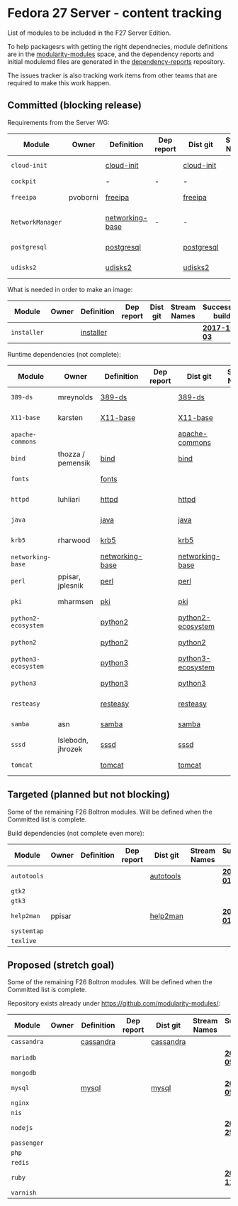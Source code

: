 # Fedora 27 Server - content tracking

List of modules to be included in the F27 Server Edition.

To help packagesrs with getting the right dependnecies, module definitions are in the [modularity-modules](https://github.com/modularity-modules) space, and the dependency reports and initial modulemd files are generated in the [dependency-reports](https://github.com/fedora-modularity/dependency-report) repository.

The issues tracker is also tracking work items from other teams that are required to make this work happen.

## Committed (blocking release)

Requirements from the Server WG:

| Module | Owner | Definition | Dep report | Dist git | Stream Names | Successful build |
|---|---|---|---|---|---|---|
| `cloud-init ` |  | [cloud-init](https://github.com/modularity-modules/cloud-init) | | [cloud-init](https://src.fedoraproject.org/modules/cloud-init) | | [**2017-09-12**](https://mbs.fedoraproject.org/module-build-service/1/module-builds/932) |
| `cockpit` | | - | - | - | | In Platform |
| `freeipa ` | pvoborni | [freeipa](https://github.com/modularity-modules/freeipa) | | [freeipa](https://src.fedoraproject.org/modules/freeipa) | | [**2017-09-11**](https://mbs.fedoraproject.org/module-build-service/1/module-builds/929) |
| `NetworkManager` | | [networking-base](https://github.com/modularity-modules/networking-base) | - | - | | in networking-base |
| `postgresql` | | [postgresql](https://github.com/modularity-modules/postgresql) | | [postgresql](https://src.fedoraproject.org/modules/postgresql) | | [**2017-08-25**](https://mbs.fedoraproject.org/module-build-service/1/module-builds/832) |
| `udisks2` | | [udisks2](https://github.com/modularity-modules/udisks2) | | [udisks2](https://src.fedoraproject.org/modules/udisks2) | | [**2017-09-05**](https://mbs.fedoraproject.org/module-build-service/1/module-builds/881) |

What is needed in order to make an image:

| Module | Owner | Definition | Dep report | Dist git | Stream Names | Successful build |
|---|---|---|---|---|---|---|
| `installer` | | [installer](https://github.com/modularity-modules/installer) | | | | [**2017-10-03**](https://mbs.fedoraproject.org/module-build-service/1/module-builds/1037) |

Runtime dependencies (not complete):

| Module | Owner | Definition | Dep report | Dist git | Stream Names | Successful build |
|---|---|---|---|---|---|---|
| `389-ds` | mreynolds | [389-ds](https://github.com/modularity-modules/389-ds) | | [389-ds](https://src.fedoraproject.org/modules/389-ds) | | [**2017-09-21**](https://mbs.fedoraproject.org/module-build-service/1/module-builds/994) |
| `X11-base` | karsten | [X11-base](https://github.com/modularity-modules/X11-base) | |  [X11-base](https://src.fedoraproject.org/modules/X11-base) | | [**2017-09-25**](https://mbs.fedoraproject.org/module-build-service/1/module-builds/1006) |
| `apache-commons` | | | | [apache-commons](https://src.fedoraproject.org/modules/apache-commons) | | [**2017-09-05**](https://mbs.fedoraproject.org/module-build-service/1/module-builds/901) |
| `bind` | thozza / pemensik | [bind](https://github.com/modularity-modules/bind) | | [bind](https://src.fedoraproject.org/modules/bind) | | [**2017-09-05**](https://mbs.fedoraproject.org/module-build-service/1/module-builds/878) |
| `fonts` | | [fonts](https://github.com/modularity-modules/fonts) | | | | [**2017-09-05**](https://mbs.fedoraproject.org/module-build-service/1/module-builds/874) |
| `httpd` | luhliari | [httpd](https://github.com/modularity-modules/httpd) | | [httpd](https://src.fedoraproject.org/modules/httpd) | | [**2017-09-05**](https://mbs.fedoraproject.org/module-build-service/1/module-builds/884) |
| `java` | | [java](https://github.com/modularity-modules/java) | | [java](https://src.fedoraproject.org/modules/java) | | [**2017-09-06**](https://mbs.fedoraproject.org/module-build-service/1/module-builds/913) |
| `krb5` | rharwood | [krb5](https://github.com/modularity-modules/krb5) | | [krb5](https://src.fedoraproject.org/modules/krb5) | | [**2017-09-05**](https://mbs.fedoraproject.org/module-build-service/1/module-builds/872) |
| `networking-base` | | [networking-base](https://github.com/modularity-modules/networking-base) | | [networking-base](https://src.fedoraproject.org/modules/networking-base) | | [**2017-09-21**](https://mbs.fedoraproject.org/module-build-service/1/module-builds/985) |
| `perl` | ppisar, jplesnik | [perl](https://github.com/modularity-modules/perl) | | [perl](https://src.fedoraproject.org/modules/perl) | | [**2017-09-19**](https://mbs.fedoraproject.org/module-build-service/1/module-builds/960) |
| `pki` | mharmsen | [pki](https://github.com/modularity-modules/pki) | | [pki](https://src.fedoraproject.org/modules/pki) | | [**2017-09-06**](https://mbs.fedoraproject.org/module-build-service/1/module-builds/915) |
| `python2-ecosystem` | | [python2](https://github.com/modularity-modules/python2) | | [python2-ecosystem](https://src.fedoraproject.org/modules/python2-ecosystem) | | [**2017-09-22**](https://mbs.fedoraproject.org/module-build-service/1/module-builds/1000) |
| `python2` | | [python2](https://github.com/modularity-modules/python2) | | [python2](https://src.fedoraproject.org/modules/python2) | | [**2017-09-22**](https://mbs.fedoraproject.org/module-build-service/1/module-builds/996) |
| `python3-ecosystem` | | [python3](https://github.com/modularity-modules/python3) | | [python3-ecosystem](https://src.fedoraproject.org/modules/python3-ecosystem) | | [**2017-09-22**](https://mbs.fedoraproject.org/module-build-service/1/module-builds/997) |
| `python3` | | [python3](https://github.com/modularity-modules/python3) | | [python3](https://src.fedoraproject.org/modules/python3) | | [**2017-09-21**](https://mbs.fedoraproject.org/module-build-service/1/module-builds/990) |
| `resteasy` | | [resteasy](https://github.com/modularity-modules/resteasy) | | [resteasy](https://src.fedoraproject.org/modules/resteasy) | | [**2017-09-05**](https://mbs.fedoraproject.org/module-build-service/1/module-builds/876) |
| `samba` | asn | [samba](https://github.com/modularity-modules/samba) | | [samba](https://src.fedoraproject.org/modules/samba) | | [**2017-09-05**](https://mbs.fedoraproject.org/module-build-service/1/module-builds/887) |
| `sssd` | lslebodn, jhrozek | [sssd](https://github.com/modularity-modules/sssd) | | [sssd](https://src.fedoraproject.org/modules/sssd) | | [**2017-09-05**](https://mbs.fedoraproject.org/module-build-service/1/module-builds/885) |
| `tomcat` | | [tomcat](https://github.com/modularity-modules/tomcat) | | [tomcat](https://src.fedoraproject.org/modules/tomcat) | | [**2017-09-05**](https://mbs.fedoraproject.org/module-build-service/1/module-builds/870) |


## Targeted (planned but not blocking)

Some of the remaining F26 Boltron modules. Will be defined when the Committed list is complete.

Build dependencies (not complete even more):

| Module | Owner | Definition | Dep report | Dist git | Stream Names | Successful build |
|---|---|---|---|---|---|---|
| `autotools` | | | | [autotools](https://src.fedoraproject.org/modules/autotools) | | [**2017-09-01**](https://mbs.fedoraproject.org/module-build-service/1/module-builds/857) |
| `gtk2` | | | | | | |
| `gtk3` | | | | | | |
| `help2man` | ppisar | | | [help2man](https://src.fedoraproject.org/modules/help2man) | | [**2017-09-01**](https://mbs.fedoraproject.org/module-build-service/1/module-builds/856) |
| `systemtap` | | | | | | |
| `texlive` | | | | | | |

## Proposed (stretch goal)

Some of the remaining F26 Boltron modules. Will be defined when the Committed list is complete.

Repository exists already under https://github.com/modularity-modules/:

| Module | Owner | Definition | Dep report | Dist git | Stream Names | Successful build |
|---|---|---|---|---|---|---|
| `cassandra` | | [cassandra](https://github.com/modularity-modules/cassandra) | | [cassandra](https://src.fedoraproject.org/modules/cassandra) | | |
| `mariadb` | | | | | | [**2017-09-05**](https://mbs.fedoraproject.org/module-build-service/1/module-builds/893) |
| `mongodb` | | | | | | |
| `mysql` | | [mysql](https://github.com/modularity-modules/mysql) | | [mysql](https://src.fedoraproject.org/modules/mysql) | | [**2017-09-05**](https://mbs.fedoraproject.org/module-build-service/1/module-builds/894) |
| `nginx` | | | | | | |
| `nis` | | | | | | |
| `nodejs` | | | | | | [**2017-09-25**](https://mbs.fedoraproject.org/module-build-service/1/module-builds/1005) |
| `passenger` | | | | | | |
| `php` | | | | | | |
| `redis` | | | | | | |
| `ruby` | | | | | | [**2017-09-11**](https://mbs.fedoraproject.org/module-build-service/1/module-builds/927) |
| `varnish` | | | | | | |
